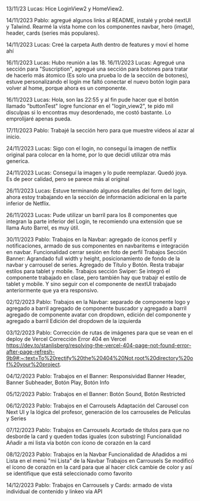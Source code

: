 13/11/23 Lucas: Hice LoginView2 y HomeView2.

14/11/2023 Pablo: 
agregué algunos links al README, 
instalé y probé nextUI y Talwind.
Rearmé la vista home con los componentes navbar, hero (image), header, cards (series más populares).

14/11/2023 Lucas: Creé la carpeta Auth dentro de features y moví el home ahí

16/11/2023 Lucas: Hubo reunión a las 18.
16/11/2023 Lucas: Agregué una sección para "Suscription", agregué una sección para botones para tratar de 
hacerlo más átomico (Es solo una prueba lo de la sección de botones), estuve personalizando el login
me faltó conectar el nuevo botón login para volver al home, porque ahora es un componente.

16/11/2023 Lucas: Hola, son las 22:55 y al fin pude hacer que el botón llamado "buttonTest" logre funcionar en el "login_view2", te pido mil disculpas si lo encontras muy desordenado, me costó bastante. Lo emprolijaré apenas pueda.

17/11/2023 Pablo: Trabajé la sección hero para que muestre videos al azar al inicio.

24/11/2023 Lucas: Sigo con el login, no conseguí la imagen de netflix original para colocar en la home, por lo que decidí utilizar otra más generica.

24/11/2023 Lucas: Conseguí la imagen y lo pude reemplazar. Quedó joya. Es de peor calidad, pero se parece más al original 

26/11/2023 Lucas: Estuve terminando algunos detalles del form del login, ahora estoy trabajando en la sección de información adicional en la parte inferior de Netflix.

26/11/2023 Lucas: Pude utilizar un barril para los 8 componentes que integran la parte inferior del Login, te recomiendo una extensión que se llama Auto Barrel, es muy útil.

30/11/2023 Pablo: 
Trabajos en la Navbar: 
agregado de íconos perfil y notificaciones, 
armado de sus componentes en navbaritems e integración en navbar. 
Funcionalidad cerrar sesión en foto de perfil
Trabajos Sección Banner:
Agrandado full width y height, posicionamiento de fondo de la navbar y carrousel de series. Agregado de Título y Botón. Resta trabajar estilos para tablet y mobile.
Trabajos sección Swiper:
Se integró el componente trabajado en clase, pero también hay que trabajr el estilo de tablet y mobile. Y sino seguir con el componente de nextUI trabajado anteriormente que ya era responsivo.

02/12/2023 Pablo: 
Trabajos en la Navbar:
separado de componente logo y agregado a barril
agregado de componente buscador y agregado a barril
agregado de componente avatar con dropdown, edición del componente y agregado a barril
Edición del dropdown de la izquierda

03/12/2023 Pablo: 
Corrección de rutas de imágenes para que se vean en el deploy de Vercel
Corrección Error 404 en Vercel
https://dev.to/stanlisberg/resolving-the-vercel-404-page-not-found-error-after-page-refresh-9b9#:~:text=To%20rectify%20the%20404%20Not,root%20directory%20of%20your%20project.

04/12/2023 Pablo: 
Trabajos en el Banner:
Responsividad Banner Header, Banner Subheader, Botón Play, Botón Info

05/12/2023 Pablo: 
Trabajos en el Banner:
Botón Sound, Botón Restricted

06/12/2023 Pablo: 
Trabajos en el Carrousels
Adaptación del Carousel con Next UI y la lógica del profesor, generación de los carrouseles de Películas y Series

07/12/2023 Pablo: 
Trabajos en Carrousels
Acortado de títulos para que no desborde la card y queden todas iguales (con substring)
Funcionalidad Añadir a mi lista vía botón con ícono de corazón en la card

08/12/2023 Pablo:
Trabajos en la Navbar
Funcionalidad de Añadidos a mi Lista en el menú "mi Lista" de la Navbar
Trabajos en Carrousels
Se modificó el ícono de corazón en la card para que al hacer click cambie de color y así se identifique que está seleccionado como favorito

14/12/2023 Pablo:
Trabajos en Carrousels y Cards: armado de vista individual de contenido y linkeo vía API




